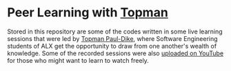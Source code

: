 # Peer Learning with [Topman](https://github.com/tpauldike)
Stored in this repository are some of the codes written in some live learning sessions that were led by [Topman Paul-Dike](https://github.com/tpauldike), where Software Engineering students of ALX get the opportunity to draw from one another's wealth of knowledge. Some of the recorded sessions were also [uploaded on YouTube](https://youtube.com/@tpauldike) for those who might want to learn to watch freely.
